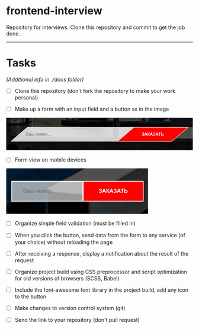 # frontend-interview
Repository for interviews. Clone this repository and commit to get the job done.

---

# Tasks
*(Additional info in ./docs folder)*

- [ ] Clone this repository (don't fork the repository to make your work personal)

- [ ] Make up a form with an input field and a button as in the image

![Form desktop](./docs/assets/img/form-desktop.jpg)

- [ ] Form view on mobile devices

![Form mobile](./docs/assets/img/form-mobile.jpg)

- [ ] Organize simple field validation (must be filled in)

- [ ] When you click the button, send data from the form to any service (of your choice) without reloading the page

- [ ] After receiving a response, display a notification about the result of the request

- [ ] Organize project build using CSS preprocessor and script optimization for old versions of browsers (SCSS, Babel)

- [ ] Include the font-awesome font library in the project build, add any icon to the button

- [ ] Make changes to version control system (git)

- [ ] Send the link to your repository (don't pull request)
